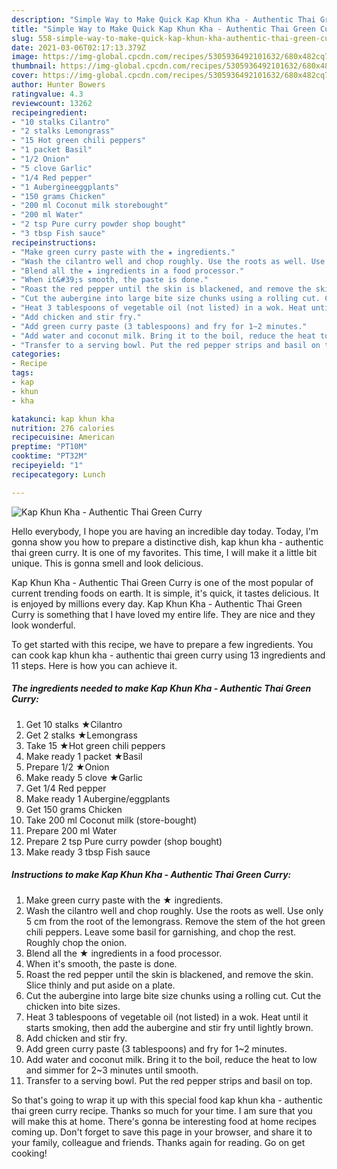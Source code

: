 ```yaml
---
description: "Simple Way to Make Quick Kap Khun Kha - Authentic Thai Green Curry"
title: "Simple Way to Make Quick Kap Khun Kha - Authentic Thai Green Curry"
slug: 558-simple-way-to-make-quick-kap-khun-kha-authentic-thai-green-curry
date: 2021-03-06T02:17:13.379Z
image: https://img-global.cpcdn.com/recipes/5305936492101632/680x482cq70/kap-khun-kha-authentic-thai-green-curry-recipe-main-photo.jpg
thumbnail: https://img-global.cpcdn.com/recipes/5305936492101632/680x482cq70/kap-khun-kha-authentic-thai-green-curry-recipe-main-photo.jpg
cover: https://img-global.cpcdn.com/recipes/5305936492101632/680x482cq70/kap-khun-kha-authentic-thai-green-curry-recipe-main-photo.jpg
author: Hunter Bowers
ratingvalue: 4.3
reviewcount: 13262
recipeingredient:
- "10 stalks Cilantro"
- "2 stalks Lemongrass"
- "15 Hot green chili peppers"
- "1 packet Basil"
- "1/2 Onion"
- "5 clove Garlic"
- "1/4 Red pepper"
- "1 Aubergineeggplants"
- "150 grams Chicken"
- "200 ml Coconut milk storebought"
- "200 ml Water"
- "2 tsp Pure curry powder shop bought"
- "3 tbsp Fish sauce"
recipeinstructions:
- "Make green curry paste with the ★ ingredients."
- "Wash the cilantro well and chop roughly. Use the roots as well. Use only 5 cm from the root of the lemongrass. Remove the stem of the hot green chili peppers. Leave some basil for garnishing, and chop the rest. Roughly chop the onion."
- "Blend all the ★ ingredients in a food processor."
- "When it&#39;s smooth, the paste is done."
- "Roast the red pepper until the skin is blackened, and remove the skin. Slice thinly and put aside on a plate."
- "Cut the aubergine into large bite size chunks using a rolling cut. Cut the chicken into bite sizes."
- "Heat 3 tablespoons of vegetable oil (not listed) in a wok. Heat until it starts smoking, then add the aubergine and stir fry until lightly brown."
- "Add chicken and stir fry."
- "Add green curry paste (3 tablespoons) and fry for 1~2 minutes."
- "Add water and coconut milk. Bring it to the boil, reduce the heat to low and simmer for 2~3 minutes until smooth."
- "Transfer to a serving bowl. Put the red pepper strips and basil on top."
categories:
- Recipe
tags:
- kap
- khun
- kha

katakunci: kap khun kha 
nutrition: 276 calories
recipecuisine: American
preptime: "PT10M"
cooktime: "PT32M"
recipeyield: "1"
recipecategory: Lunch

---
```



![Kap Khun Kha - Authentic Thai Green Curry](https://img-global.cpcdn.com/recipes/5305936492101632/680x482cq70/kap-khun-kha-authentic-thai-green-curry-recipe-main-photo.jpg)

Hello everybody, I hope you are having an incredible day today. Today, I'm gonna show you how to prepare a distinctive dish, kap khun kha - authentic thai green curry. It is one of my favorites. This time, I will make it a little bit unique. This is gonna smell and look delicious.



Kap Khun Kha - Authentic Thai Green Curry is one of the most popular of current trending foods on earth. It is simple, it's quick, it tastes delicious. It is enjoyed by millions every day. Kap Khun Kha - Authentic Thai Green Curry is something that I have loved my entire life. They are nice and they look wonderful.


To get started with this recipe, we have to prepare a few ingredients. You can cook kap khun kha - authentic thai green curry using 13 ingredients and 11 steps. Here is how you can achieve it.

<!--inarticleads1-->

##### The ingredients needed to make Kap Khun Kha - Authentic Thai Green Curry:

1. Get 10 stalks ★Cilantro
1. Get 2 stalks ★Lemongrass
1. Take 15 ★Hot green chili peppers
1. Make ready 1 packet ★Basil
1. Prepare 1/2 ★Onion
1. Make ready 5 clove ★Garlic
1. Get 1/4 Red pepper
1. Make ready 1 Aubergine/eggplants
1. Get 150 grams Chicken
1. Take 200 ml Coconut milk (store-bought)
1. Prepare 200 ml Water
1. Prepare 2 tsp Pure curry powder (shop bought)
1. Make ready 3 tbsp Fish sauce




<!--inarticleads2-->

##### Instructions to make Kap Khun Kha - Authentic Thai Green Curry:

1. Make green curry paste with the ★ ingredients.
1. Wash the cilantro well and chop roughly. Use the roots as well. Use only 5 cm from the root of the lemongrass. Remove the stem of the hot green chili peppers. Leave some basil for garnishing, and chop the rest. Roughly chop the onion.
1. Blend all the ★ ingredients in a food processor.
1. When it&#39;s smooth, the paste is done.
1. Roast the red pepper until the skin is blackened, and remove the skin. Slice thinly and put aside on a plate.
1. Cut the aubergine into large bite size chunks using a rolling cut. Cut the chicken into bite sizes.
1. Heat 3 tablespoons of vegetable oil (not listed) in a wok. Heat until it starts smoking, then add the aubergine and stir fry until lightly brown.
1. Add chicken and stir fry.
1. Add green curry paste (3 tablespoons) and fry for 1~2 minutes.
1. Add water and coconut milk. Bring it to the boil, reduce the heat to low and simmer for 2~3 minutes until smooth.
1. Transfer to a serving bowl. Put the red pepper strips and basil on top.




So that's going to wrap it up with this special food kap khun kha - authentic thai green curry recipe. Thanks so much for your time. I am sure that you will make this at home. There's gonna be interesting food at home recipes coming up. Don't forget to save this page in your browser, and share it to your family, colleague and friends. Thanks again for reading. Go on get cooking!
